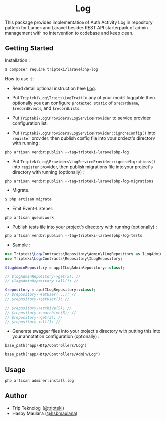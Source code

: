 <h1 align="center">Log</h1>

This package provides implementation of Auth Activity Log in repository pattern for Lumen and Laravel besides REST API starterpack of admin management with no intervention to codebase and keep clean.

Getting Started
---

Installation :

```
$ composer require tripteki/laravelphp-log
```

How to use it :

- Read detail optional instruction here [Log](https://spatie.be/docs/laravel-activitylog/v4/installation-and-setup).

- Put `Tripteki\Log\Traits\LogTrait` to any of your model loggable then optionally you can configure `protected static` of `$recordName`, `$recordEvents`, and `$recordLists`.

- Put `Tripteki\Log\Providers\LogServiceProvider` to service provider configuration list.

- Put `Tripteki\Log\Providers\LogServiceProvider::ignoreConfig()` into `register` provider, then publish config file into your project's directory with running :

```
php artisan vendor:publish --tag=tripteki-laravelphp-log
```

- Put `Tripteki\Log\Providers\LogServiceProvider::ignoreMigrations()` into `register` provider, then publish migrations file into your project's directory with running (optionally) :

```
php artisan vendor:publish --tag=tripteki-laravelphp-log-migrations
```

- Migrate.

```
$ php artisan migrate
```

- Emit Event-Listener.

```
php artisan queue:work
```

- Publish tests file into your project's directory with running (optionally) :

```
php artisan vendor:publish --tag=tripteki-laravelphp-log-tests
```

- Sample :

```php
use Tripteki\Log\Contracts\Repository\Admin\ILogRepository as ILogAdminRepository;
use Tripteki\Log\Contracts\Repository\ILogRepository;

$logAdminRepository = app(ILogAdminRepository::class);

// $logAdminRepository->get(5); //
// $logAdminRepository->all(); //

$repository = app(ILogRepository::class);
// $repository->setUser(...); //
// $repository->getUser(); //

// $repository->archive(5); //
// $repository->unarchive(5); //
// $repository->get(5); //
// $repository->all(); //
```

- Generate swagger files into your project's directory with putting this into your annotation configuration (optionally) :

```
base_path("app/Http/Controllers/Log")
```

```
base_path("app/Http/Controllers/Admin/Log")
```

Usage
---

`php artisan adminer:install:log`

Author
---

- Trip Teknologi ([@tripteki](https://linkedin.com/company/tripteki))
- Hasby Maulana ([@hsbmaulana](https://linkedin.com/in/hsbmaulana))
